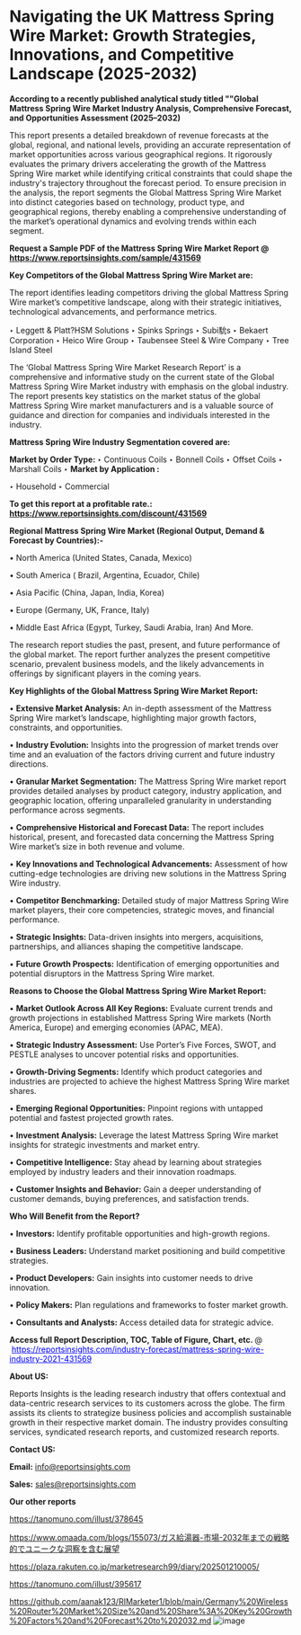 # Navigating the UK Mattress Spring Wire Market: Growth Strategies, Innovations, and Competitive Landscape (2025-2032)

<strong>According to a recently published analytical study titled ""Global Mattress Spring Wire Market Industry Analysis, Comprehensive Forecast, and Opportunities Assessment (2025–2032)</strong>

This report presents a detailed breakdown of revenue forecasts at the global, regional, and national levels, providing an accurate representation of market opportunities across various geographical regions. It rigorously evaluates the primary drivers accelerating the growth of the Mattress Spring Wire market while identifying critical constraints that could shape the industry's trajectory throughout the forecast period. To ensure precision in the analysis, the report segments the Global Mattress Spring Wire Market into distinct categories based on technology, product type, and geographical regions, thereby enabling a comprehensive understanding of the market’s operational dynamics and evolving trends within each segment.

<strong>Request a Sample PDF of the Mattress Spring Wire Market Report </strong><strong>@<a href=https://www.reportsinsights.com/sample/431569 style=color:#0000ff;> https://www.reportsinsights.com/sample/431569</a></strong></font>

<strong>Key Competitors of the Global Mattress Spring Wire Market are:</strong>

The report identifies leading competitors driving the global Mattress Spring Wire market’s competitive landscape, along with their strategic initiatives, technological advancements, and performance metrics.

‣ Leggett & Platt?HSM Solutions
‣ Spinks Springs
‣ Subi馻s
‣ Bekaert Corporation
‣ Heico Wire Group
‣ Taubensee Steel & Wire Company
‣ Tree Island Steel

The ‘Global Mattress Spring Wire Market Research Report’ is a comprehensive and informative study on the current state of the Global Mattress Spring Wire Market industry with emphasis on the global industry. The report presents key statistics on the market status of the global Mattress Spring Wire market manufacturers and is a valuable source of guidance and direction for companies and individuals interested in the industry.

<strong>Mattress Spring Wire Industry Segmentation covered are:</strong>

<strong>Market by Order Type: </strong>
‣ Continuous Coils
‣ Bonnell Coils
‣ Offset Coils
‣ Marshall Coils
‣ 
<strong>Market by Application :</strong>

‣ Household
‣ Commercial

<strong>To get this report at a profitable rate.: <a href=https://www.reportsinsights.com/discount/431569 style=color:#0000ff;>https://www.reportsinsights.com/discount/431569</a></strong></font>

<strong>Regional Mattress Spring Wire Market (Regional Output, Demand &amp; Forecast by Countries):-</strong>

• North America (United States, Canada, Mexico)

• South America ( Brazil, Argentina, Ecuador, Chile)

• Asia Pacific (China, Japan, India, Korea)

• Europe (Germany, UK, France, Italy)

• Middle East Africa (Egypt, Turkey, Saudi Arabia, Iran) And More.

The research report studies the past, present, and future performance of the global market. The report further analyzes the present competitive scenario, prevalent business models, and the likely advancements in offerings by significant players in the coming years.

<strong>Key Highlights of the Global Mattress Spring Wire Market Report:</strong>

• <strong>Extensive Market Analysis:</strong> An in-depth assessment of the Mattress Spring Wire market’s landscape, highlighting major growth factors, constraints, and opportunities.

• <strong>Industry Evolution:</strong> Insights into the progression of market trends over time and an evaluation of the factors driving current and future industry directions.

• <strong>Granular Market Segmentation:</strong> The Mattress Spring Wire market report provides detailed analyses by product category, industry application, and geographic location, offering unparalleled granularity in understanding performance across segments.

• <strong>Comprehensive Historical and Forecast Data:</strong> The report includes historical, present, and forecasted data concerning the Mattress Spring Wire market’s size in both revenue and volume.

• <strong>Key Innovations and Technological Advancements:</strong> Assessment of how cutting-edge technologies are driving new solutions in the Mattress Spring Wire industry.

• <strong>Competitor Benchmarking:</strong> Detailed study of major Mattress Spring Wire market players, their core competencies, strategic moves, and financial performance.

• <strong>Strategic Insights:</strong> Data-driven insights into mergers, acquisitions, partnerships, and alliances shaping the competitive landscape.

• <strong>Future Growth Prospects:</strong> Identification of emerging opportunities and potential disruptors in the Mattress Spring Wire market.

<strong>Reasons to Choose the Global Mattress Spring Wire Market Report:</strong>

• <strong>Market Outlook Across All Key Regions:</strong> Evaluate current trends and growth projections in established Mattress Spring Wire markets (North America, Europe) and emerging economies (APAC, MEA).

• <strong>Strategic Industry Assessment:</strong> Use Porter’s Five Forces, SWOT, and PESTLE analyses to uncover potential risks and opportunities.

• <strong>Growth-Driving Segments:</strong> Identify which product categories and industries are projected to achieve the highest Mattress Spring Wire market shares.

• <strong>Emerging Regional Opportunities:</strong> Pinpoint regions with untapped potential and fastest projected growth rates.

• <strong>Investment Analysis:</strong> Leverage the latest Mattress Spring Wire market insights for strategic investments and market entry.

• <strong>Competitive Intelligence:</strong> Stay ahead by learning about strategies employed by industry leaders and their innovation roadmaps.

• <strong>Customer Insights and Behavior:</strong> Gain a deeper understanding of customer demands, buying preferences, and satisfaction trends.

<strong>Who Will Benefit from the Report?</strong>

• <strong>Investors:</strong> Identify profitable opportunities and high-growth regions.

• <strong>Business Leaders:</strong> Understand market positioning and build competitive strategies.

• <strong>Product Developers:</strong> Gain insights into customer needs to drive innovation.

• <strong>Policy Makers:</strong> Plan regulations and frameworks to foster market growth.

• <strong>Consultants and Analysts:</strong> Access detailed data for strategic advice.
</ul>
<strong>Access full Report Description, TOC, Table of Figure, Chart, etc. </strong>@  <a href=https://reportsinsights.com/industry-forecast/mattress-spring-wire-industry-2021-431569 style=color:#0000ff;>https://reportsinsights.com/industry-forecast/mattress-spring-wire-industry-2021-431569</a></font>

<strong><strong>About US</strong>:</strong>

Reports Insights is the leading research industry that offers contextual and data-centric research services to its customers across the globe. The firm assists its clients to strategize business policies and accomplish sustainable growth in their respective market domain. The industry provides consulting services, syndicated research reports, and customized research reports.

<strong>Contact US:</strong>

<p class=""""><b>Email:</b> <a href=mailto:info@reportsinsights.com>info@reportsinsights.com</a></p>
<p class=""""><b>Sales:</b> <a href=mailto:sales@reportsinsights.com>sales@reportsinsights.com</a></p>

<strong>Our other reports</strong>

<a href=https://tanomuno.com/illust/378645>https://tanomuno.com/illust/378645</a>

<a href=https://www.omaada.com/blogs/155073/ガス給湯器-市場-2032年までの戦略的でユニークな洞察を含む展望>https://www.omaada.com/blogs/155073/ガス給湯器-市場-2032年までの戦略的でユニークな洞察を含む展望</a>

<a href=https://plaza.rakuten.co.jp/marketresearch99/diary/202501210005/>https://plaza.rakuten.co.jp/marketresearch99/diary/202501210005/</a>

<a href=https://tanomuno.com/illust/395617>https://tanomuno.com/illust/395617</a>

<a href=https://github.com/aanak123/RIMarketer1/blob/main/Germany%20Wireless%20Router%20Market%20Size%20and%20Share%3A%20Key%20Growth%20Factors%20and%20Forecast%20to%202032.md>https://github.com/aanak123/RIMarketer1/blob/main/Germany%20Wireless%20Router%20Market%20Size%20and%20Share%3A%20Key%20Growth%20Factors%20and%20Forecast%20to%202032.md</a>
![image](https://github.com/user-attachments/assets/3d6bf5cd-0450-4570-8b8a-68e80cfe5e53)
